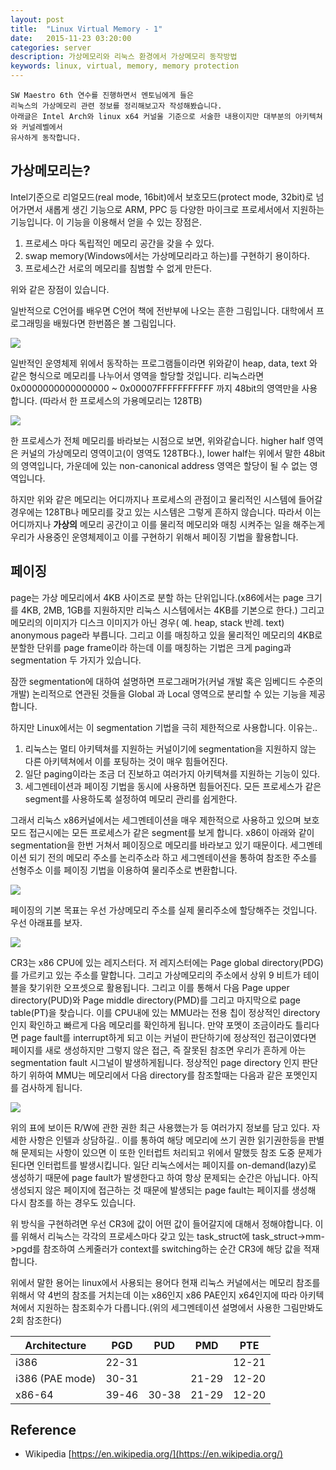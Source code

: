 ```yaml
---
layout: post
title:  "Linux Virtual Memory - 1"
date:   2015-11-23 03:20:00
categories: server
description: 가상메모리와 리눅스 환경에서 가상메모리 동작방법
keywords: linux, virtual, memory, memory protection
---
```


```
SW Maestro 6th 연수를 진행하면서 멘토님에게 들은
리눅스의 가상메모리 관련 정보를 정리해보고자 작성해봤습니다.
아래글은 Intel Arch와 linux x64 커널울 기준으로 서술한 내용이지만 대부분의 아키텍쳐와 커널레벨에서
유사하게 동작합니다.
```

## 가상메모리는?

Intel기준으로 리얼모드(real mode, 16bit)에서 보호모드(protect mode, 32bit)로 넘어가면서 새롭게 생긴 기능으로 ARM, PPC 등 다양한 마이크로 프로세서에서 지원하는 기능입니다. 이 기능을 이용해서 얻을 수 있는 장점은.

1. 프로세스 마다 독립적인 메모리 공간을 갖을 수 있다.
1. swap memory(Windows에서는 가상메모리라고 하는)를 구현하기 용이하다.
1. 프로세스간 서로의 메모리를 침범할 수 없게 만든다.

위와 같은 장점이 있습니다.

일반적으로 C언어를 배우면 C언어 책에 전반부에 나오는 흔한 그림입니다. 대학에서 프로그래밍을 배웠다면 한번쯤은 볼 그림입니다.

![](/assets/mem_map.png)

일반적인 운영체제 위에서 동작하는 프로그램들이라면 위와같이 heap, data, text 와 같은 형식으로 메모리를 나누어서 영역을 할당할 것입니다. 리눅스라면 0x0000000000000000  ~ 0x00007FFFFFFFFFFF 까지 48bit의 영역만을 사용합니다. (따라서 한 프로세스의 가용메모리는 128TB)

![](/assets/virtual_address.png)

한 프로세스가 전체 메모리를 바라보는 시점으로 보면, 위와같습니다. higher half 영역은 커널의 가상메모리 영역이고(이 영역도 128TB다.), lower half는 위에서 말한 48bit의 영역입니다, 가운데에 있는 non-canonical address 영역은 할당이 될 수 없는 영역입니다.

하지만 위와 같은 메모리는 어디까지나 프로세스의 관점이고 물리적인 시스템에 들어갈 경우에는 128TB나 메모리를 갖고 있는 시스템은 그렇게 흔하지 않습니다. 따라서 이는 어디까지나 **가상의** 메모리 공간이고 이를 물리적 메모리와 매칭 시켜주는 일을 해주는게 우리가 사용중인 운영체제이고 이를 구현하기 위해서 페이징 기법을 활용합니다.


## 페이징

page는 가상 메모리에서 4KB 사이즈로 분할 하는 단위입니다.(x86에서는 page 크기를 4KB, 2MB, 1GB를 지원하지만 리눅스 시스템에서는 4KB를 기본으로 한다.) 그리고 메모리의 이미지가 디스크 이미지가 아닌 경우( 예. heap, stack 반례. text) anonymous page라 부릅니다. 그리고 이를 매칭하고 있을 물리적인 메모리의 4KB로 분할한 단위를 page frame이라 하는데 이를 매칭하는 기법은 크게 paging과 segmentation 두 가지가 있습니다.

잠깐 segmentation에 대하여 설명하면 프로그래머가(커널 개발 혹은 임베디드 수준의 개발) 논리적으로 연관된 것들을 Global 과 Local 영역으로 분리할 수 있는 기능을 제공합니다.

하지만 Linux에서는 이 segmentation 기법을 극히 제한적으로 사용합니다. 이유는..

1. 리눅스는 멀티 아키텍쳐를 지원하는 커널이기에 segmentation을 지원하지 않는 다른 아키텍쳐에서 이를 포팅하는 것이 매우 힘들어진다.
1. 일단 paging이라는 조금 더 진보하고 여러가지 아키텍쳐를 지원하는 기능이 있다.
1. 세그멘테이션과 페이징 기법을 동시에 사용하면 힘들어진다. 모든 프로세스가 같은 segment를 사용하도록 설정하여 메모리 관리를 쉽게한다.

그래서 리눅스 x86커널에서는 세그멘테이션을 매우 제한적으로 사용하고 있으며 보호 모드 접근시에는 모든 프로세스가 같은 segment를 보게 합니다. x86이 아래와 같이 segmentation을 한번 거쳐서 페이징으로 메모리를 바라보고 있기 때문이다. 세그멘테이션 되기 전의 메모리 주소를 논리주소라 하고 세그멘테이션을 통하여 참조한 주소를 선형주소 이를 페이징 기법을 이용하여 물리주소로 변환합니다.

![](/assets/x86_memview.jpg)

페이징의 기본 목표는 우선 가상메모리 주소를 실제 물리주소에 할당해주는 것입니다. 우선 아래표를 보자.

![](/assets/x86_paging.png)

CR3는 x86 CPU에 있는 레지스터다. 저 레지스터에는 Page global directory(PDG)를 가르키고 있는 주소를 말합니다. 그리고 가상메모리의 주소에서 상위 9 비트가 테이블을 찾기위한 오프셋으로 활용됩니다. 그리고 이를 통해서 다음 Page upper directory(PUD)와 Page middle directory(PMD)를 그리고 마지막으로 page table(PT)을 찾습니다.
이를 CPU내에 있는 MMU라는 전용 칩이 정상적인 directory인지 확인하고 빠르게 다음 메모리를 확인하게 됩니다. 만약 포멧이 조금이라도 틀리다면 page fault를 interrupt하게 되고 이는 커널이 판단하기에 정상적인 접근이였다면 페이지를 새로 생성하지만 그렇지 않은 접근, 즉 잘못된 참조면 우리가 흔하게 아는 segmentation fault 시그널이 발생하게됩니다.
정상적인 page directory 인지 판단하기 위하여 MMU는 메모리에서 다음 directory를 참조할때는 다음과 같은 포멧인지를 검사하게 됩니다.

![](/assets/page_memory.png)

위의 표에 보이든 R/W에 관한 권한 최근 사용했는가 등 여러가지 정보를 담고 있다. 자세한 사항은 인텔과 상담하길..
이를 통하여 해당 메모리에 쓰기 권한 읽기권한등을 판별해 문제되는 사항이 있으면 이 또한 인터럽트 처리되고 위에서 말했듯 참조 도중 문제가 된다면 인터럽트를 발생시킵니다. 일단 리눅스에서는 페이지를 on-demand(lazy)로 생성하기 때문에 page fault가 발생한다고 하여 항상 문제되는 순간은 아닙니다. 아직 생성되지 않은 페이지에 접근하는 것 때문에 발생되는 page fault는 페이지를 생성해 다시 참조를 하는 경우도 있습니다.

위 방식을 구현하려면 우선 CR3에 값이 어떤 값이 들어갈지에 대해서 정해야합니다. 이를 위해서 리눅스는 각각의 프로세스마다 갖고 있는  task_struct에 task_struct->mm->pgd를 참조하여 스케줄러가 context를 switching하는 순간 CR3에 해당 값을 적재합니다.

위에서 말한 용어는 linux에서 사용되는 용어다 현재 리눅스 커널에서는 메모리 참조를 위해서 약 4번의 참조를 거치는데 이는 x86인지 x86 PAE인지 x64인지에 따라 아키텍쳐에서 지원하는 참조회수가 다릅니다.(위의 세그멘테이션 설명에서 사용한 그림만봐도 2회 참조한다)

| Architecture   | PGD |	PUD | PMD | PTE |
| --- | --- | --- | --- | ---- |
| i386 |	22-31 | | | 12-21 |
| i386 (PAE mode) | 30-31 | |21-29 | 12-20 |
| x86-64 | 39-46 | 30-38 | 21-29 | 12-20 |

## Reference

* Wikipedia [https://en.wikipedia.org/](https://en.wikipedia.org/)